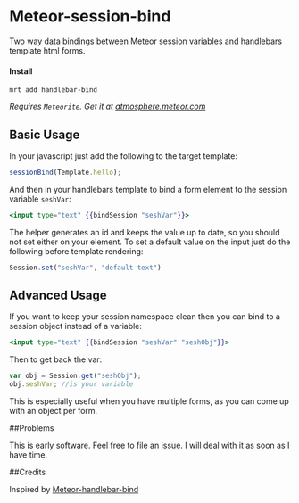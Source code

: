 Meteor-session-bind
===================

Two way data bindings between Meteor session variables and handlebars template html forms. 

#### Install

```
mrt add handlebar-bind
```
*Requires ```Meteorite```. Get it at [atmosphere.meteor.com](https://atmosphere.meteor.com)*

## Basic Usage
In your javascript just add the following to the target template:
```js
sessionBind(Template.hello);
```

And then in your handlebars template to bind a form element to the session variable ```seshVar```:
```handlebars
<input type="text" {{bindSession "seshVar"}}>
```

The helper generates an id and keeps the value up to date, so you should not set either on your element. To set a default value on the input just do the following before template rendering:
```js
Session.set("seshVar", "default text")
```

## Advanced Usage

If you want to keep your session namespace clean then you can bind to a session object instead of a variable:
```handlebars
<input type="text" {{bindSession "seshVar" "seshObj"}}>
```
Then to get back the var:
```js
var obj = Session.get("seshObj");
obj.seshVar; //is your variable
```
This is especially useful when you have multiple forms, as you can come up with an object per form.

##Problems

This is early software. Feel free to file an [issue](https://github.com/nikhilbobb/Meteor-session-bind/issues). I will deal with it as soon as I have time.

##Credits

Inspired by [Meteor-handlebar-bind](https://github.com/raix/Meteor-handlebar-bind)
